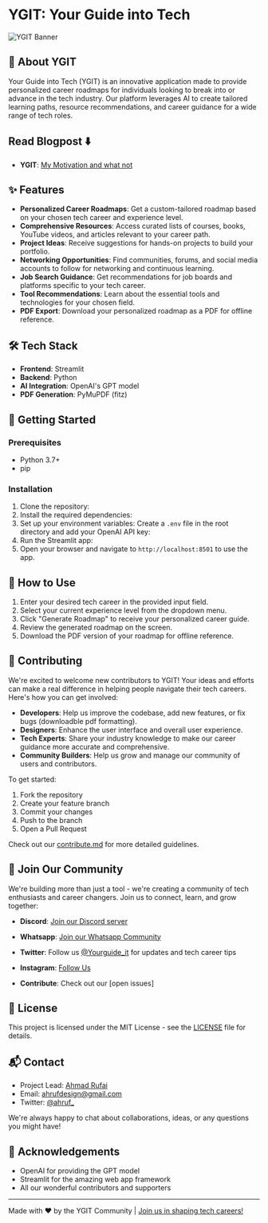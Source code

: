 # YGIT: Your Guide into Tech

![YGIT Banner](img/banner.png)

## 🚀 About YGIT

Your Guide into Tech (YGIT) is an innovative application made to provide personalized career roadmaps for individuals looking to break into or advance in the tech industry. Our platform leverages AI to create tailored learning paths, resource recommendations, and career guidance for a wide range of tech roles.

## Read Blogpost ⬇️
- **YGIT**: [My Motivation and what not](https://ahruf.substack.com/p/ygit-a-streamlit-app-for-personalized)


## ✨ Features

- **Personalized Career Roadmaps**: Get a custom-tailored roadmap based on your chosen tech career and experience level.
- **Comprehensive Resources**: Access curated lists of courses, books, YouTube videos, and articles relevant to your career path.
- **Project Ideas**: Receive suggestions for hands-on projects to build your portfolio.
- **Networking Opportunities**: Find communities, forums, and social media accounts to follow for networking and continuous learning.
- **Job Search Guidance**: Get recommendations for job boards and platforms specific to your tech career.
- **Tool Recommendations**: Learn about the essential tools and technologies for your chosen field.
- **PDF Export**: Download your personalized roadmap as a PDF for offline reference.

## 🛠 Tech Stack

- **Frontend**: Streamlit
- **Backend**: Python
- **AI Integration**: OpenAI's GPT model
- **PDF Generation**: PyMuPDF (fitz)

## 🚀 Getting Started

### Prerequisites

- Python 3.7+
- pip

### Installation

1. Clone the repository:
2. Install the required dependencies:
3. Set up your environment variables:
Create a `.env` file in the root directory and add your OpenAI API key: 
4. Run the Streamlit app:
5. Open your browser and navigate to `http://localhost:8501` to use the app.

## 📘 How to Use

1. Enter your desired tech career in the provided input field.
2. Select your current experience level from the dropdown menu.
3. Click "Generate Roadmap" to receive your personalized career guide.
4. Review the generated roadmap on the screen.
5. Download the PDF version of your roadmap for offline reference.

## 🤝 Contributing

We're excited to welcome new contributors to YGIT! Your ideas and efforts can make a real difference in helping people navigate their tech careers. Here's how you can get involved:

- **Developers**: Help us improve the codebase, add new features, or fix bugs (downloadble pdf formatting).
- **Designers**: Enhance the user interface and overall user experience.
- **Tech Experts**: Share your industry knowledge to make our career guidance more accurate and comprehensive.
- **Community Builders**: Help us grow and manage our community of users and contributors.

To get started:
1. Fork the repository
2. Create your feature branch 
3. Commit your changes
4. Push to the branch 
5. Open a Pull Request

Check out our [contribute.md](contribute.md) for more detailed guidelines.

## 🌟 Join Our Community

We're building more than just a tool - we're creating a community of tech enthusiasts and career changers. Join us to connect, learn, and grow together:

- **Discord**: [Join our Discord server](https://discord)
- **Whatsapp**: [Join our Whatsapp Community](https://chat.whatsapp.com/GLZMaTCaoq8B3nQbIigPCg)
- **Twitter**: Follow us [@Yourguide_it](https://x.com/Yourguide_it) for updates 
and tech career tips
- **Instagram**: [Follow Us](https://www.instagram.com/yourguide_it/)

- **Contribute**: Check out our [open issues] 

## 📄 License

This project is licensed under the MIT License - see the [LICENSE](LICENSE) file for details.

## 📬 Contact

- Project Lead: [Ahmad Rufai](https://github.com/ahrufcodes)
- Email: ahrufdesign@gmail.com
- Twitter: [@ahruf_](https://x.com/ahruf_)

We're always happy to chat about collaborations, ideas, or any questions you might have!

## 🙏 Acknowledgements

- OpenAI for providing the GPT model
- Streamlit for the amazing web app framework
- All our wonderful contributors and supporters

---

Made with ❤️ by the YGIT Community | [Join us in shaping tech careers!](https://github.com/ahrufcodes/YGIT-AI)